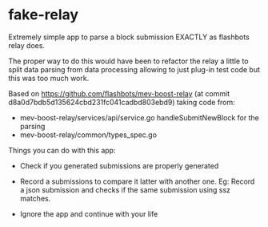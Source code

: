 # fake-relay
Extremely simple app to parse a block submission EXACTLY as flashbots relay does.

The proper way to do this would have been to refactor the relay a little to split data parsing from data processing allowing to just plug-in test code but this was too much work.

Based on https://github.com/flashbots/mev-boost-relay (at commit d8a0d7bdb5d135624cbd231fc041cadbd803ebd9) taking code from:
- mev-boost-relay/services/api/service.go handleSubmitNewBlock for the parsing
- mev-boost-relay/common/types_spec.go

Things you can do with this app:
- Check if you generated submissions are properly generated
- Record a  submissions to compare it latter with another one.
    Eg: Record a json submission and checks if the same submission using ssz matches.
    
- Ignore the app and continue with your life
